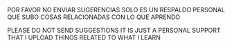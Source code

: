 POR FAVOR NO ENVIAR SUGERENCIAS SOLO ES UN RESPALDO PERSONAL QUE SUBO COSAS RELACIONADAS CON LO QUE APRENDO

PLEASE DO NOT SEND SUGGESTIONS IT IS JUST A PERSONAL SUPPORT THAT I UPLOAD THINGS RELATED TO WHAT I LEARN

